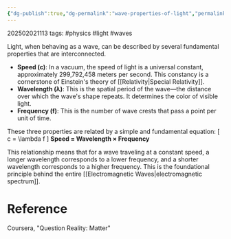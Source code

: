 ```yaml
---
{"dg-publish":true,"dg-permalink":"wave-properties-of-light","permalink":"/wave-properties-of-light/"}
---
```



202502021113
tags: #physics #light #waves

Light, when behaving as a wave, can be described by several fundamental properties that are interconnected.

- **Speed (c)**: In a vacuum, the speed of light is a universal constant, approximately 299,792,458 meters per second. This constancy is a cornerstone of Einstein's theory of [[Relativity\|Special Relativity]].
- **Wavelength (λ)**: This is the spatial period of the wave—the distance over which the wave's shape repeats. It determines the color of visible light.
- **Frequency (f)**: This is the number of wave crests that pass a point per unit of time.

These three properties are related by a simple and fundamental equation:
\[ c = \lambda f \]
**Speed = Wavelength × Frequency**

This relationship means that for a wave traveling at a constant speed, a longer wavelength corresponds to a lower frequency, and a shorter wavelength corresponds to a higher frequency. This is the foundational principle behind the entire [[Electromagnetic Waves\|electromagnetic spectrum]].

# Reference

Coursera, "Question Reality: Matter"
